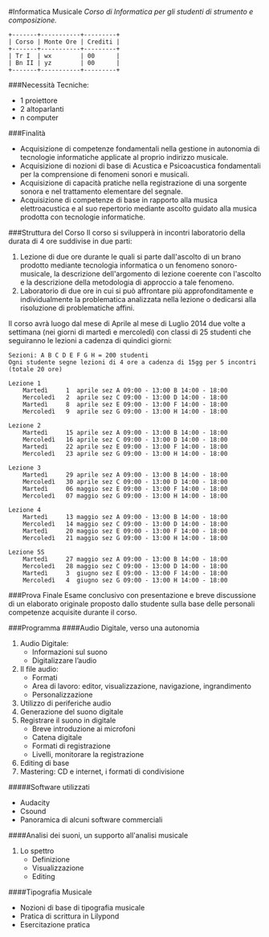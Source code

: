 #Informatica Musicale
*Corso di Informatica per gli studenti di strumento e composizione.*

    +-------+-----------+---------+
    | Corso | Monte Ore | Crediti |
    +-------+-----------+---------+
    | Tr I  | wx        | 00      |
    | Bn II | yz        | 00      |
    +-------+-----------+---------+

###Necessità Tecniche:
 - 1 proiettore
 - 2 altoparlanti
 - n computer
 
###Finalità
 - Acquisizione di competenze fondamentali nella gestione in autonomia di tecnologie informatiche applicate al proprio indirizzo musicale.
 - Acquisizione di nozioni di base di Acustica e Psicoacustica fondamentali per la comprensione di fenomeni sonori e musicali.
 - Acquisizione di capacità pratiche nella registrazione di una sorgente sonora e nel trattamento elementare del segnale.
 - Acquisizione di competenze di base in rapporto alla musica elettroacustica e al suo repertorio mediante ascolto guidato alla musica prodotta con tecnologie informatiche.
 
###Struttura del Corso
Il corso si svilupperà in incontri laboratorio della durata di 4 ore suddivise in due parti:

1. Lezione di due ore durante le quali si parte dall'ascolto di un brano prodotto mediante tecnologia informatica o un fenomeno sonoro-musicale, la descrizione dell'argomento di lezione coerente con l'ascolto e la descrizione della metodologia di approccio a tale fenomeno.
2. Laboratorio di due ore in cui si può affrontare più approfonditamente e individualmente la problematica analizzata nella lezione o dedicarsi alla risoluzione di problematiche affini.

Il corso avrà luogo dal mese di Aprile al mese di Luglio 2014 due volte a settimana (nei giorni di martedì e mercoledì) con classi di 25 studenti che seguiranno le lezioni a cadenza di quindici giorni: 

	Sezioni: A B C D E F G H = 200 studenti
	Ogni studente segne lezioni di 4 ore a cadenza di 15gg per 5 incontri (totale 20 ore)
	
	Lezione 1
		Martedì 	1  aprile sez A 09:00 - 13:00 B 14:00 - 18:00
		Mercoledì 	2  aprile sez C 09:00 - 13:00 D 14:00 - 18:00
		Martedì 	8  aprile sez E 09:00 - 13:00 F 14:00 - 18:00
		Mercoledì 	9  aprile sez G 09:00 - 13:00 H 14:00 - 18:00
	
	Lezione 2
		Martedì 	15 aprile sez A 09:00 - 13:00 B 14:00 - 18:00
		Mercoledì 	16 aprile sez C 09:00 - 13:00 D 14:00 - 18:00
		Martedì 	22 aprile sez E 09:00 - 13:00 F 14:00 - 18:00
		Mercoledì 	23 aprile sez G 09:00 - 13:00 H 14:00 - 18:00
	
	Lezione 3
		Martedì 	29 aprile sez A 09:00 - 13:00 B 14:00 - 18:00
		Mercoledì 	30 aprile sez C 09:00 - 13:00 D 14:00 - 18:00
		Martedì 	06 maggio sez E 09:00 - 13:00 F 14:00 - 18:00
		Mercoledì 	07 maggio sez G 09:00 - 13:00 H 14:00 - 18:00
	
	Lezione 4
		Martedì 	13 maggio sez A 09:00 - 13:00 B 14:00 - 18:00
		Mercoledì 	14 maggio sez C 09:00 - 13:00 D 14:00 - 18:00
		Martedì 	20 maggio sez E 09:00 - 13:00 F 14:00 - 18:00
		Mercoledì 	21 maggio sez G 09:00 - 13:00 H 14:00 - 18:00
		
	Lezione 5S
		Martedì 	27 maggio sez A 09:00 - 13:00 B 14:00 - 18:00
		Mercoledì 	28 maggio sez C 09:00 - 13:00 D 14:00 - 18:00
		Martedì 	3  giugno sez E 09:00 - 13:00 F 14:00 - 18:00
		Mercoledì 	4  giugno sez G 09:00 - 13:00 H 14:00 - 18:00		

###Prova Finale
Esame conclusivo con presentazione e breve discussione di un elaborato originale proposto dallo studente sulla base delle personali competenze acquisite durante il corso.

###Programma
####Audio Digitale, verso una autonomia
1. Audio Digitale:
	- Informazioni sul suono
	- Digitalizzare l’audio
2. Il file audio:
	- Formati
	- Area di lavoro: editor, visualizzazione, navigazione, ingrandimento
	- Personalizzazione
3. Utilizzo di periferiche audio
4. Generazione del suono digitale
5. Registrare il suono in digitale
	- Breve introduzione ai microfoni
	- Catena digitale
	- Formati di registrazione
	- Livelli, monitorare la registrazione
6. Editing di base
7. Mastering: CD e internet, i formati di condivisione

#####Software utilizzati
 - Audacity
 - Csound
 - Panoramica di alcuni software commerciali

####Analisi dei suoni, un supporto all'analisi musicale
1. Lo spettro
	- Definizione
	- Visualizzazione
	- Editing
	
####Tipografia Musicale
 - Nozioni di base di tipografia musicale	
 - Pratica di scrittura in Lilypond
 - Esercitazione pratica